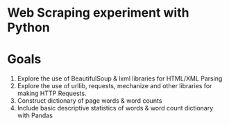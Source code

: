 # Web Scraping experiment with Python

# Goals
1) Explore the use of BeautifulSoup & lxml libraries for HTML/XML Parsing </br>
2) Explore the use of urllib, requests, mechanize and other libraries for making HTTP Requests. </br>
3) Construct dictionary of page words & word counts
4) Include basic descriptive statistics of words & word count dictionary with Pandas
